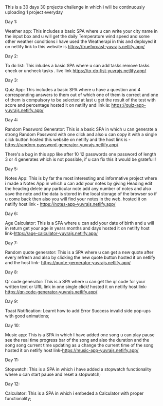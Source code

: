 This is a 30 days 30 projects challenge in which i will be continuously uploading 1 project everyday

Day 1:

Weather app: This includes a basic SPA where u can write your city name in the input box and u will get the daily Temperature wind speed and some other weather conditions i have used the Weatherapi in this and deployed it on netlify link to this website is https://trueforcast-yuvrajs.netlify.app/

Day 2:

To do list: This inludes a basic SPA where u can add tasks remove tasks check or uncheck tasks . live link https://to-do-list-yuvrajs.netlify.app/

Day 3:

Quiz App: This includes a basic SPA where u have a question and 4 corresponding answers to them out of which one of them is correct and one of them is compulsory to be selected at last u get the result of the test with score and percentage hosted it on netlify and link is: https://quiz-app-yuvrajs.netlify.app/

Day 4:

Random Password Generator: This is a basic SPA in which u can generate a strong Random Password with one click and also u can copy it with a single click button hosted this website on netlify and the host link is - https://random-password-generator-yuvrajs.netlify.app/

There's a bug in this app like after 10 12 passwords one password of length 3 or 4 generates which is not possible, if u can fix this it would be gratefull!

Day 5:

Notes App: This is by far the most interesting and informative project where i made a Notes App in which u can add your notes by giving Heading edit the heading delete any particular note add any number of notes and also save the note and the data is stored in the local storage of the browser so if u come back then also you will find your notes in the web. hosted it on netlify host link - https://notes-app-yuvrajs.netlify.app/

Day 6:

Age Calculator: This is a SPA where u can add your date of birth and u will in return get your age in years months and days hosted it on netlify host link-https://age-calculator-yuvrajs.netlify.app/

Day 7:

Random quote generator: This is a SPA where u can get a new quote after every refresh and also by clicking the new quote button hosted it on netlify and the host link- https://quote-gernerator-yuvrajs.netlify.app/

Day 8:

Qr code generator: This is a SPA where u can get the qr code for your written text or URL link in one single click! hosted it on netlify host link-https://qr-code-generator-yuvrajs.netlify.app/

Day 9:

Toast Notification: Learnt how to add Error Success invalid side pop-ups with good animations;

Day 10:

Music app: This is a SPA in which I have added one song u can play pause see the real time progress bar of the song and also the duration and the song song current time updating as u change the current time of the song hosted it on netlify host link-https://music-app-yuvrajs.netlify.app/

Day 11:

Stopwatch: This is a SPA in which i have added a stopwatch functionality where u can start pause and reset a stopwatch;

Day 12:

Calculator: This is a SPA in which i embeded a Calculator with proper functionality;
